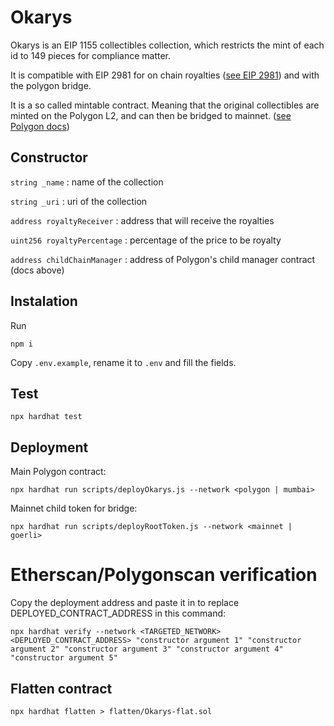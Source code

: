 # Okarys

Okarys is an EIP 1155 collectibles collection, which restricts the mint of each id to 149 pieces for compliance matter.

It is compatible with EIP 2981 for on chain royalties ([see EIP 2981](https://eips.ethereum.org/EIPS/eip-2981)) and with the polygon bridge.

It is a so called mintable contract. Meaning that the original collectibles are minted on the Polygon L2, and can then be bridged to mainnet. ([see Polygon docs](https://docs.polygon.technology/docs/develop/ethereum-polygon/mintable-assets))

## Constructor

`string _name` : name of the collection

`string _uri` : uri of the collection

`address royaltyReceiver` : address that will receive the royalties

`uint256 royaltyPercentage` : percentage of the price to be royalty

`address childChainManager` : address of Polygon's child manager contract (docs above)

## Instalation

Run

```
npm i
```

Copy `.env.example`, rename it to `.env` and fill the fields.

## Test

```
npx hardhat test
```

## Deployment

Main Polygon contract:

```
npx hardhat run scripts/deployOkarys.js --network <polygon | mumbai>
```

Mainnet child token for bridge:

```
npx hardhat run scripts/deployRootToken.js --network <mainnet | goerli>
```

# Etherscan/Polygonscan verification

Copy the deployment address and paste it in to replace DEPLOYED_CONTRACT_ADDRESS in this command:

```
npx hardhat verify --network <TARGETED_NETWORK> <DEPLOYED_CONTRACT_ADDRESS> "constructor argument 1" "constructor argument 2" "constructor argument 3" "constructor argument 4" "constructor argument 5"
```

## Flatten contract

```
npx hardhat flatten > flatten/Okarys-flat.sol
```
